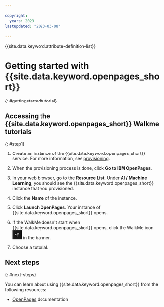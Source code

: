 ```yaml
---

copyright:
  years: 2023
lastupdated: "2023-03-08"

---
```

{{site.data.keyword.attribute-definition-list}}

<!--To do: selecting the base currency for an instance -->

# Getting started with {{site.data.keyword.openpages_short}}
{: #gettingstartedtutorial}

## Accessing the {{site.data.keyword.openpages_short}} Walkme tutorials
{: #step1}

1. Create an instance of the {{site.data.keyword.openpages_short}} service. For more information, see [provisioning](provisioning.md).

2. When the provisioning process is done, click **Go to IBM OpenPages**.

3. In your web browser, go to the **Resource List**. Under **AI / Machine Learning**, you should see the {{site.data.keyword.openpages_short}} instance that you provisioned.

4. Click the **Name** of the instance.

5. Click **Launch OpenPages**. Your instance of {{site.data.keyword.openpages_short}} opens.

6. If the WalkMe doesn't start when {{site.data.keyword.openpages_short}} opens, click the WalkMe icon ![WalkMe icon](walkme_icon.png) in the banner.
7. Choose a tutorial.

## Next steps
{: #next-steps}

You can learn about using {{site.data.keyword.openpages_short}} from the following resources:

* [OpenPages](https://www.ibm.com/docs/en/opw/9.0.0) documentation
